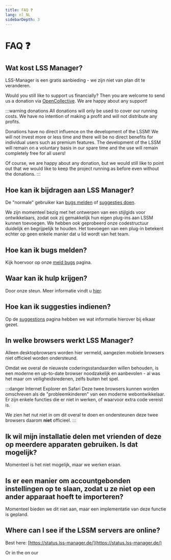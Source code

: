 ```yaml
---
title: FAQ ❓
lang: nl_NL
sidebarDepth: 3
---
```


# FAQ ❓

## Wat kost LSS Manager?
LSS-Manager is een gratis aanbieding - we zijn niet van plan dit te veranderen.

Would you still like to support us financially? Then you are welcome to send us a donation via [OpenCollective][donate]. We are happy about any support!

:::warning donations
All donations will only be used to cover our running costs. We have no intention of making a profit and will not distribute any profits.

Donations have no direct influence on the development of the LSSM! We will not invest more or less time and there will be no direct benefits for individual users such as premium features. The development of the LSSM will remain on a voluntary basis in our spare time and the use will remain completely free for all users!

Of course, we are happy about any donation, but we would still like to point out that we would like to keep the project running as before even without the donations.
:::

## Hoe kan ik bijdragen aan LSS Manager?
De "normale" gebruiker kan [bugs melden][error] of [suggesties doen][suggestions].

We zijn momenteel bezig met het ontwerpen van een stijlgids voor ontwikkelaars, zodat ook zij gemakkelijk hun eigen plug-ins aan LSSM kunnen toevoegen. We hebben ook geprobeerd onze codestructuur duidelijk en begrijpelijk te houden. Het toevoegen van een plug-in betekent echter op geen enkele manier dat u lid wordt van het team.

## Hoe kan ik bugs melden?
Kijk hoervoor op onze [meld bugs][error] pagina.

## Waar kan ik hulp krijgen?
Door onze steun. Meer informatie vindt u [hier][support].

## Hoe kan ik suggesties indienen?
Op de [suggestions][suggestions] pagina hebben we wat informatie hierover bij elkaar gezet.

## In welke browsers werkt LSS Manager?
Alleen desktopbrowsers worden hier vermeld, aangezien mobiele browsers niet officieel worden ondersteund.

Omdat we overal de nieuwste coderingsstandaarden willen behouden, is een moderne en up-to-date browser noodzakelijk en aanbevolen - al was het maar om veiligheidsredenen, zelfs buiten het spel.

<browser-support-table/>

:::danger Internet Explorer en Safari
Deze twee browsers kunnen worden omschreven als de "probleemkinderen" van een moderne webontwikkelaar. Er zijn enkele functies die er niet in werken, of waarvoor extra code vereist is.

We zien het nut niet in om dit overal te doen en ondersteunen deze twee browsers daarom **niet** officieel.
:::

## Ik wil mijn installatie delen met vrienden of deze op meerdere apparaten gebruiken. Is dat mogelijk?
Momenteel is het niet mogelijk, maar we werken eraan.

## Is er een manier om accountgebonden instellingen op te slaan, zodat u ze niet op een ander apparaat hoeft te importeren?
Momenteel bieden we dit niet aan, maar een implementatie van deze functie is gepland.

## Where can I see if the LSSM servers are online?
Best here: [https://status.lss-manager.de/](https://status.lss-manager.de/)

Or in the <discord-channel channel="uptime"/> on our <discord/>

[support]: support.md
[error]: error_report.md
[suggestions]: suggestions.md
[donate]: https://donate.lss-manager.de/
